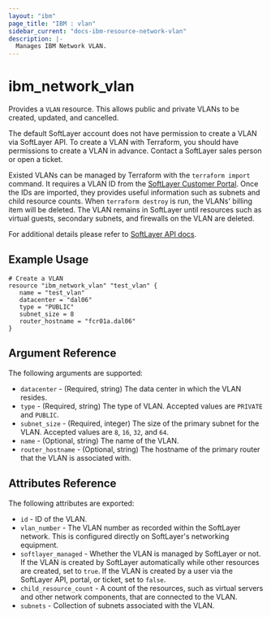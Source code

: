 ```yaml
---
layout: "ibm"
page_title: "IBM : vlan"
sidebar_current: "docs-ibm-resource-network-vlan"
description: |-
  Manages IBM Network VLAN.
---
```


# ibm\_network_vlan

Provides a `VLAN` resource. This allows public and private VLANs to be created, updated, and cancelled. 

The default SoftLayer account does not have permission to create a VLAN via SoftLayer API. To create a VLAN with Terraform, you should have permissions to create a VLAN in advance. Contact a SoftLayer sales person or open a ticket.

Existed VLANs can be managed by Terraform with the `terraform import` command. It requires a VLAN ID from the  [SoftLayer Customer Portal](https://control.softlayer.com/network/vlans). Once the IDs are imported, they provides useful information such as subnets and child resource counts. When `terraform destroy` is run, the VLANs' billing item will be deleted. The VLAN remains in SoftLayer until resources such as virtual guests, secondary subnets, and firewalls on the VLAN are deleted. 

For additional details please refer to [SoftLayer API docs](http://sldn.softlayer.com/reference/datatypes/SoftLayer_Network_Vlan).

## Example Usage

```hcl
# Create a VLAN
resource "ibm_network_vlan" "test_vlan" {
   name = "test_vlan"
   datacenter = "dal06"
   type = "PUBLIC"
   subnet_size = 8
   router_hostname = "fcr01a.dal06"
}

```

## Argument Reference

The following arguments are supported:

* `datacenter` - (Required, string) The data center in which the VLAN resides.
* `type` - (Required, string) The type of VLAN. Accepted values are `PRIVATE` and `PUBLIC`.
* `subnet_size` - (Required, integer) The size of the primary subnet for the VLAN. Accepted values are `8`, `16`, `32`, and `64`.
* `name` - (Optional, string) The name of the VLAN.
* `router_hostname` - (Optional, string) The hostname of the primary router that the VLAN is associated with.

## Attributes Reference

The following attributes are exported:

* `id` - ID of the VLAN.
* `vlan_number` - The VLAN number as recorded within the SoftLayer network. This is configured directly on SoftLayer's networking equipment.
* `softlayer_managed` - Whether the VLAN is managed by SoftLayer or not. If the VLAN is created by SoftLayer automatically while other resources are created, set to `true`. If the VLAN is created by a user via the SoftLayer API, portal, or ticket, set to `false`.
* `child_resource_count` - A count of the resources, such as virtual servers and other network components, that are connected to the VLAN. 
* `subnets` - Collection of subnets associated with the VLAN.
